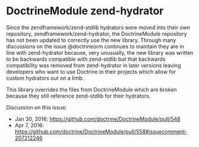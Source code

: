 DoctrineModule zend-hydrator
============================

Since the zendframework/zend-stdlib hydrators were moved into their own repository, zendframework/zend-hydrator, the DoctrineModule repository has not been updated to correctly use the new library.  Through many discussions on the issue @doctrineorm continues to maintain they are in line with zend-hydrator because, very unusually, the new library was written to be backwards compatible with zend-stdlib but that backwards compatibility was removed from zend-hydrator in later versions leaving developers who want to use Doctrine in their projects which allow for custom hydrators out on a limb.

This library overrides the files from DoctrineModule which are broken because they still reference zend-stdlib for their hydrators.

Discussion on this issue:
 * Jan 30, 2016: https://github.com/doctrine/DoctrineModule/pull/548
 * Apr 7, 2016: https://github.com/doctrine/DoctrineModule/pull/558#issuecomment-207212246
